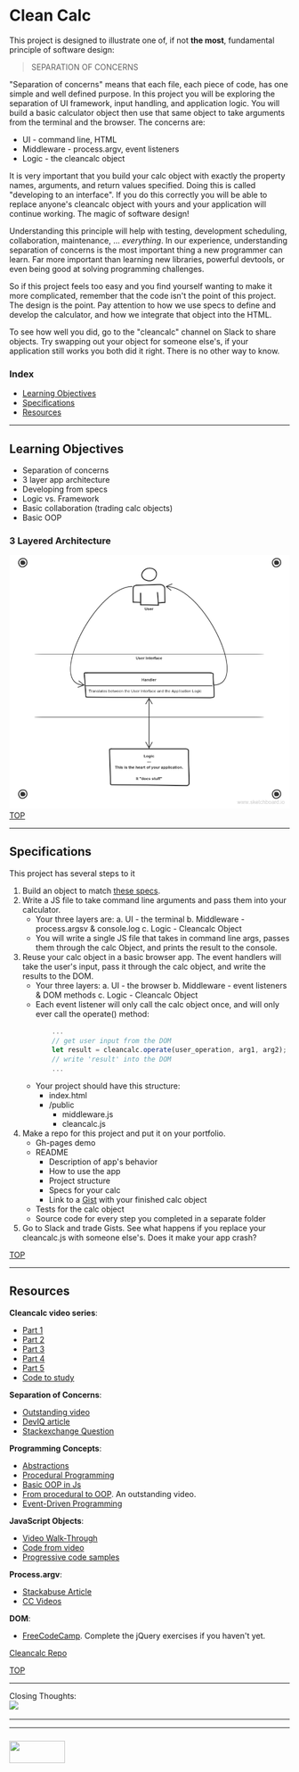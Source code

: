 # Clean Calc

This project is designed to illustrate one of, if not __the most__, fundamental principle of software design:

> SEPARATION OF CONCERNS

"Separation of concerns" means that each file, each piece of code, has one simple and well defined purpose.  In this project you will be exploring the separation of UI framework, input handling, and application logic.  You will build a basic calculator object then use that same object to take arguments from the terminal and the browser.  The concerns are:
* UI - command line, HTML
* Middleware - process.argv, event listeners
* Logic - the cleancalc object

It is very important that you build your calc object with exactly the property names, arguments, and return values specified.  Doing this is called "developing to an interface".  If you do this correctly you will be able to replace anyone's cleancalc object with yours and your application will continue working.  The magic of software design!

Understanding this principle will help with testing, development scheduling, collaboration, maintenance, ... _everything_. In our experience, understanding separation of concerns is the most important thing a new programmer can learn.  Far more important than learning new libraries, powerful devtools, or even being good at solving programming challenges.  

So if this project feels too easy and you find yourself wanting to make it more complicated, remember that the code isn't the point of this project.  The design is the point.  Pay attention to how we use specs to define and develop the calculator, and how we integrate that object into the HTML.

To see how well you did, go to the "cleancalc" channel on Slack to share objects.  Try swapping out your object for someone else's, if your application still works you both did it right.  There is no other way to know.

### Index
* [Learning Objectives](#learning-objectives)
* [Specifications](#specifications)
* [Resources](#resources)

---

## Learning Objectives

* Separation of concerns
* 3 layer app architecture
* Developing from specs
* Logic vs. Framework
* Basic collaboration (trading calc objects)
* Basic OOP

### 3 Layered Architecture

![](./three-layered-architecture.png)
[TOP](#index)

---

## Specifications

This project has several steps to it

1. Build an object to match [these specs](https://github.com/elewa-academy/Fundamentals/blob/master/3-cleancalc/cleancalc-series/1-cleancalc.js). 
2. Write a JS file to take command line arguments and pass them into your calculator. 
    * Your three layers are:
        a. UI - the terminal
        b. Middleware - process.argsv & console.log
        c. Logic - Cleancalc Object
    * You will write a single JS file that takes in command line args, passes them through the calc Object, and prints the result to the console.
3. Reuse your calc object in a basic browser app.  The event handlers will take the user's input, pass it through the calc object, and write the results to the DOM.  
    * Your three layers:
    a. UI - the browser
    b. Middleware - event listeners & DOM methods
    c. Logic - Cleancalc Object
    * Each event listener will only call the calc object once, and will only ever call the operate() method:
        ```js
            ...
            // get user input from the DOM
            let result = cleancalc.operate(user_operation, arg1, arg2);
            // write 'result' into the DOM
            ...
        ```
    * Your project should have this structure:
        * index.html
        * /public
          * middleware.js
          * cleancalc.js
4. Make a repo for this project and put it on your portfolio. 
    * Gh-pages demo
    * README 
        * Description of app's behavior
        * How to use the app
        * Project structure
        * Specs for your calc
        * Link to a [Gist](https://gist.github.com) with your finished calc object
    * Tests for the calc object
    * Source code for every step you completed in a separate folder
5. Go to Slack and trade Gists. See what happens if you replace your cleancalc.js with someone else's.  Does it make your app crash?


[TOP](#index)

---

## Resources

__Cleancalc video series__:
* [Part 1](https://www.youtube.com/watch?v=RXTTYVPPHNo&t=24s)
* [Part 2](https://www.youtube.com/watch?v=WjbQZZpKdd4)
* [Part 3](https://www.youtube.com/watch?v=cjFEm_Drpnw)
* [Part 4](https://www.youtube.com/watch?v=7VjtfihfwuE)
* [Part 5](https://www.youtube.com/watch?v=XgUvVRj2Nao)
* [Code to study](https://github.com/elewa-academy/Fundamentals/tree/master/06-clean-calc/clean-calc-series) 

__Separation of Concerns__:
* [Outstanding video](https://www.youtube.com/watch?v=WDNvqxZBI_U)
* [DevIQ article](http://deviq.com/separation-of-concerns/)
* [Stackexchange Question](https://softwareengineering.stackexchange.com/questions/32581/how-do-you-explain-separation-of-concerns-to-others)


__Programming Concepts__:
* [Abstractions](https://github.com/elewa-academy/General-Resources/blob/master/programming-resources/abstractions.md)
* [Procedural Programming](https://github.com/elewa-academy/General-Resources/blob/master/programming-resources/programming-and-paradigms/01-procedural-programming.md)
* [Basic OOP in Js](https://github.com/elewa-academy/General-Resources/blob/master/programming-resources/programming-and-paradigms/02-oop-single-objects.md)
* [From procedural to OOP](https://www.youtube.com/watch?v=rlLuL3jYLvA).  An outstanding video.
* [Event-Driven Programming](https://github.com/elewa-academy/General-Resources/blob/master/programming-resources/programming-and-paradigms/04-event-driven-programming.md)

__JavaScript Objects__:
* [Video Walk-Through](https://www.youtube.com/watch?v=f-aKxXt8Y0A)
* [Code from video](https://github.com/elewa-academy/Fundamentals/tree/master/06-clean-calc/object-video-code)
* [Progressive code samples](https://github.com/elewa-academy/General-Resources/tree/master/javascript/using-js/objects)

__Process.argv__:
* [Stackabuse Article](http://stackabuse.com/command-line-arguments-in-node-js/)
* [CC Videos](https://www.youtube.com/watch?v=PG0_eGxrCAk)

__DOM__:
* [FreeCodeCamp](https://www.freecodecamp.org/).  Complete the jQuery exercises if you haven't yet.



[Cleancalc Repo](https://github.com/elewa-academy/Fundamentals/tree/master/4-clean-calc)


[TOP](#index)

---

Closing Thoughts:  
    ![](http://deviq.com/wp-content/uploads/2014/11/Separation-of-Concerns-Feb-2013.png)




___
___
### <a href="http://elewa.education/blog" target="_blank"><img src="https://user-images.githubusercontent.com/18554853/34921062-506450ae-f97d-11e7-875f-6feeb26ad72d.png" width="100" height="40"/></a>

